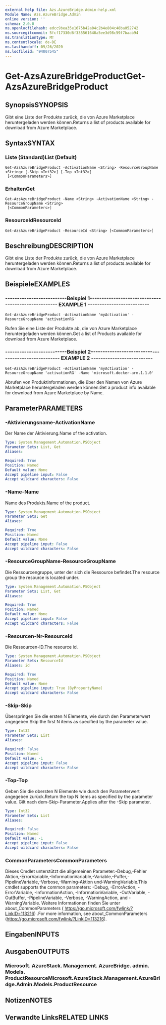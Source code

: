 ```yaml
---
external help file: Azs.AzureBridge.Admin-help.xml
Module Name: Azs.AzureBridge.Admin
online version: ''
schema: 2.0.0
ms.openlocfilehash: edcc9bea35e1675b42a04c2b4e804c48ba052742
ms.sourcegitcommit: 5fcf17330d6f335561640a5ee3d98c59f7baab94
ms.translationtype: MT
ms.contentlocale: de-DE
ms.lasthandoff: 09/26/2020
ms.locfileid: "94007545"
---
```

# <span data-ttu-id="46244-101">Get-AzsAzureBridgeProduct</span><span class="sxs-lookup"><span data-stu-id="46244-101">Get-AzsAzureBridgeProduct</span></span>

## <span data-ttu-id="46244-102">Synopsis</span><span class="sxs-lookup"><span data-stu-id="46244-102">SYNOPSIS</span></span>
<span data-ttu-id="46244-103">Gibt eine Liste der Produkte zurück, die von Azure Marketplace heruntergeladen werden können.</span><span class="sxs-lookup"><span data-stu-id="46244-103">Returns a list of products available for download from Azure Marketplace.</span></span>

## <span data-ttu-id="46244-104">Syntax</span><span class="sxs-lookup"><span data-stu-id="46244-104">SYNTAX</span></span>

### <span data-ttu-id="46244-105">Liste (Standard)</span><span class="sxs-lookup"><span data-stu-id="46244-105">List (Default)</span></span>
```
Get-AzsAzureBridgeProduct -ActivationName <String> -ResourceGroupName <String> [-Skip <Int32>] [-Top <Int32>]
 [<CommonParameters>]
```

### <span data-ttu-id="46244-106">Erhalten</span><span class="sxs-lookup"><span data-stu-id="46244-106">Get</span></span>
```
Get-AzsAzureBridgeProduct -Name <String> -ActivationName <String> -ResourceGroupName <String>
 [<CommonParameters>]
```

### <span data-ttu-id="46244-107">ResourceId</span><span class="sxs-lookup"><span data-stu-id="46244-107">ResourceId</span></span>
```
Get-AzsAzureBridgeProduct -ResourceId <String> [<CommonParameters>]
```

## <span data-ttu-id="46244-108">Beschreibung</span><span class="sxs-lookup"><span data-stu-id="46244-108">DESCRIPTION</span></span>
<span data-ttu-id="46244-109">Gibt eine Liste der Produkte zurück, die von Azure Marketplace heruntergeladen werden können.</span><span class="sxs-lookup"><span data-stu-id="46244-109">Returns a list of products available for download from Azure Marketplace.</span></span>

## <span data-ttu-id="46244-110">Beispiele</span><span class="sxs-lookup"><span data-stu-id="46244-110">EXAMPLES</span></span>

### <span data-ttu-id="46244-111">--------------------------Beispiel 1--------------------------</span><span class="sxs-lookup"><span data-stu-id="46244-111">-------------------------- EXAMPLE 1 --------------------------</span></span>
```
Get-AzsAzureBridgeProduct -ActivationName 'myActivation' -ResourceGroupName 'activationRG'
```

<span data-ttu-id="46244-112">Rufen Sie eine Liste der Produkte ab, die von Azure Marketplace heruntergeladen werden können.</span><span class="sxs-lookup"><span data-stu-id="46244-112">Get a list of Products available for download from Azure Marketplace.</span></span>

### <span data-ttu-id="46244-113">--------------------------Beispiel 2--------------------------</span><span class="sxs-lookup"><span data-stu-id="46244-113">-------------------------- EXAMPLE 2 --------------------------</span></span>
```
Get-AzsAzureBridgeProduct -ActivationName 'myActivation' -ResourceGroupName 'activationRG' -Name 'microsoft.docker-arm.1.1.0'
```

<span data-ttu-id="46244-114">Abrufen von Produktinformationen, die über den Namen von Azure Marketplace heruntergeladen werden können.</span><span class="sxs-lookup"><span data-stu-id="46244-114">Get a product info available for download from Azure Marketplace by Name.</span></span>

## <span data-ttu-id="46244-115">Parameter</span><span class="sxs-lookup"><span data-stu-id="46244-115">PARAMETERS</span></span>

### <span data-ttu-id="46244-116">-Aktivierungsname</span><span class="sxs-lookup"><span data-stu-id="46244-116">-ActivationName</span></span>
<span data-ttu-id="46244-117">Der Name der Aktivierung.</span><span class="sxs-lookup"><span data-stu-id="46244-117">Name of the activation.</span></span>

```yaml
Type: System.Management.Automation.PSObject
Parameter Sets: List, Get
Aliases: 

Required: True
Position: Named
Default value: None
Accept pipeline input: False
Accept wildcard characters: False
```

### <span data-ttu-id="46244-118">-Name</span><span class="sxs-lookup"><span data-stu-id="46244-118">-Name</span></span>
<span data-ttu-id="46244-119">Name des Produkts.</span><span class="sxs-lookup"><span data-stu-id="46244-119">Name of the product.</span></span>

```yaml
Type: System.Management.Automation.PSObject
Parameter Sets: Get
Aliases: 

Required: True
Position: Named
Default value: None
Accept pipeline input: False
Accept wildcard characters: False
```

### <span data-ttu-id="46244-120">-ResourceGroupName</span><span class="sxs-lookup"><span data-stu-id="46244-120">-ResourceGroupName</span></span>
<span data-ttu-id="46244-121">Die Ressourcengruppe, unter der sich die Ressource befindet.</span><span class="sxs-lookup"><span data-stu-id="46244-121">The resource group the resource is located under.</span></span>

```yaml
Type: System.Management.Automation.PSObject
Parameter Sets: List, Get
Aliases: 

Required: True
Position: Named
Default value: None
Accept pipeline input: False
Accept wildcard characters: False
```

### <span data-ttu-id="46244-122">-Resourcen-Nr</span><span class="sxs-lookup"><span data-stu-id="46244-122">-ResourceId</span></span>
<span data-ttu-id="46244-123">Die Ressourcen-ID.</span><span class="sxs-lookup"><span data-stu-id="46244-123">The resource id.</span></span>

```yaml
Type: System.Management.Automation.PSObject
Parameter Sets: ResourceId
Aliases: id

Required: True
Position: Named
Default value: None
Accept pipeline input: True (ByPropertyName)
Accept wildcard characters: False
```

### <span data-ttu-id="46244-124">-Skip</span><span class="sxs-lookup"><span data-stu-id="46244-124">-Skip</span></span>
<span data-ttu-id="46244-125">Überspringen Sie die ersten N Elemente, wie durch den Parameterwert angegeben.</span><span class="sxs-lookup"><span data-stu-id="46244-125">Skip the first N items as specified by the parameter value.</span></span>

```yaml
Type: Int32
Parameter Sets: List
Aliases: 

Required: False
Position: Named
Default value: -1
Accept pipeline input: False
Accept wildcard characters: False
```

### <span data-ttu-id="46244-126">-Top</span><span class="sxs-lookup"><span data-stu-id="46244-126">-Top</span></span>
<span data-ttu-id="46244-127">Geben Sie die obersten N Elemente wie durch den Parameterwert angegeben zurück.</span><span class="sxs-lookup"><span data-stu-id="46244-127">Return the top N items as specified by the parameter value.</span></span>
<span data-ttu-id="46244-128">Gilt nach dem-Skip-Parameter.</span><span class="sxs-lookup"><span data-stu-id="46244-128">Applies after the -Skip parameter.</span></span>

```yaml
Type: Int32
Parameter Sets: List
Aliases: 

Required: False
Position: Named
Default value: -1
Accept pipeline input: False
Accept wildcard characters: False
```

### <span data-ttu-id="46244-129">CommonParameters</span><span class="sxs-lookup"><span data-stu-id="46244-129">CommonParameters</span></span>
<span data-ttu-id="46244-130">Dieses Cmdlet unterstützt die allgemeinen Parameter:-Debug,-Fehler Aktion,-ErrorVariable,-InformationVariable,-Variable,-Puffer,-PipelineVariable,-Verbose,-Warning-Aktion und-WarningVariable.</span><span class="sxs-lookup"><span data-stu-id="46244-130">This cmdlet supports the common parameters: -Debug, -ErrorAction, -ErrorVariable, -InformationAction, -InformationVariable, -OutVariable, -OutBuffer, -PipelineVariable, -Verbose, -WarningAction, and -WarningVariable.</span></span> <span data-ttu-id="46244-131">Weitere Informationen finden Sie unter about_CommonParameters ( https://go.microsoft.com/fwlink/?LinkID=113216) .</span><span class="sxs-lookup"><span data-stu-id="46244-131">For more information, see about_CommonParameters (https://go.microsoft.com/fwlink/?LinkID=113216).</span></span>

## <span data-ttu-id="46244-132">Eingaben</span><span class="sxs-lookup"><span data-stu-id="46244-132">INPUTS</span></span>

## <span data-ttu-id="46244-133">Ausgaben</span><span class="sxs-lookup"><span data-stu-id="46244-133">OUTPUTS</span></span>

### <span data-ttu-id="46244-134">Microsoft. AzureStack. Management. AzureBridge. admin. Models. ProductResource</span><span class="sxs-lookup"><span data-stu-id="46244-134">Microsoft.AzureStack.Management.AzureBridge.Admin.Models.ProductResource</span></span>

## <span data-ttu-id="46244-135">Notizen</span><span class="sxs-lookup"><span data-stu-id="46244-135">NOTES</span></span>

## <span data-ttu-id="46244-136">Verwandte Links</span><span class="sxs-lookup"><span data-stu-id="46244-136">RELATED LINKS</span></span>

